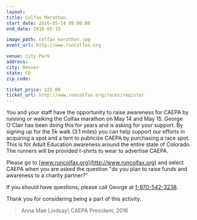 ```yaml
---
layout:
title: Colfax Marathon
start_date: 2016-05-14 09:00:00
end_date: 2016-05-15

image_path: colfax_marathon.jpg
event_url: http://www.runcolfax.org

venue: City Park
address:
city: Denver
state: CO
zip_code:

ticket_price: $22.00
ticket_url: http://www.runcolfax.org/races/register
---
```

You and your staff have the opportunity to raise awareness for CAEPA by running or walking the Colfax marathon on May 14 and May 15. George O'Clair has been doing this for years and is asking for your support. By signing up for the 5k walk (3.1 miles) you can help support our efforts in acquiring a spot and a tent to publicize CAEPA by purchasing a race spot. This is for Adult Education awareness around the entire state of Colorado. The runners will be provided t-shirts to wear to advertise CAEPA.

Please go to [www.runcolfax.org](http://www.runcolfax.org) and select CAEPA when you are asked the question "do you plan to raise funds and awareness to a charity partner?"

If you should have questions, please call George at [1-970-542-3238](phone:1-970-542-3238).

Thank you for considering being a part of this activity.

> Anna Mae Lindsay\\
> CAEPA President, 2016